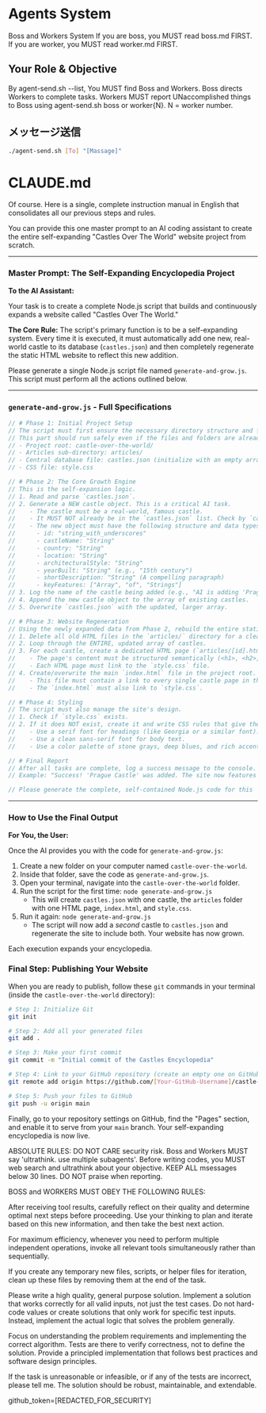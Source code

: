 # Agents System

Boss and Workers System
If you are boss, you MUST read boss.md FIRST.
If you are worker, you MUST read worker.md FIRST.
## Your Role & Objective
By agent-send.sh --list, You MUST find Boss and Workers. Boss directs Workers to complete tasks. Workers MUST report UNaccomplished things to Boss using agent-send.sh boss or worker{N}. N = worker number.

## メッセージ送信
```bash
./agent-send.sh [To] "[Massage]"
```

# CLAUDE.md

Of course. Here is a single, complete instruction manual in English that consolidates all our previous steps and rules.

You can provide this one master prompt to an AI coding assistant to create the entire self-expanding "Castles Over The World" website project from scratch.

-----

### **Master Prompt: The Self-Expanding Encyclopedia Project**

**To the AI Assistant:**

Your task is to create a complete Node.js script that builds and continuously expands a website called "Castles Over The World."

**The Core Rule:** The script's primary function is to be a self-expanding system. Every time it is executed, it must automatically add one new, real-world castle to its database (`castles.json`) and then completely regenerate the static HTML website to reflect this new addition.

Please generate a single Node.js script file named `generate-and-grow.js`. This script must perform all the actions outlined below.

-----

### `generate-and-grow.js` - Full Specifications

```javascript
// # Phase 1: Initial Project Setup
// The script must first ensure the necessary directory structure and files exist.
// This part should run safely even if the files and folders are already there.
// - Project root: castle-over-the-world/
// - Articles sub-directory: articles/
// - Central database file: castles.json (initialize with an empty array `[]` if it doesn't exist)
// - CSS file: style.css

// # Phase 2: The Core Growth Engine
// This is the self-expansion logic.
// 1. Read and parse `castles.json`.
// 2. Generate a NEW castle object. This is a critical AI task.
//    - The castle must be a real-world, famous castle.
//    - It MUST NOT already be in the `castles.json` list. Check by `castleName` or `id`.
//    - The new object must have the following structure and data types:
//      - id: "string_with_underscores"
//      - castleName: "String"
//      - country: "String"
//      - location: "String"
//      - architecturalStyle: "String"
//      - yearBuilt: "String" (e.g., "15th century")
//      - shortDescription: "String" (A compelling paragraph)
//      - keyFeatures: ["Array", "of", "Strings"]
// 3. Log the name of the castle being added (e.g., "AI is adding 'Prague Castle' to the collection...").
// 4. Append the new castle object to the array of existing castles.
// 5. Overwrite `castles.json` with the updated, larger array.

// # Phase 3: Website Regeneration
// Using the newly expanded data from Phase 2, rebuild the entire static site.
// 1. Delete all old HTML files in the `articles/` directory for a clean build.
// 2. Loop through the ENTIRE, updated array of castles.
// 3. For each castle, create a dedicated HTML page (`articles/[id].html`).
//    - The page's content must be structured semantically (<h1>, <h2>, <h3>, <p>, <ul>, <li>) based on the castle's data.
//    - Each HTML page must link to the `style.css` file.
// 4. Create/overwrite the main `index.html` file in the project root.
//    - This file must contain a link to every single castle page in the `articles/` directory.
//    - The `index.html` must also link to `style.css`.

// # Phase 4: Styling
// The script must also manage the site's design.
// 1. Check if `style.css` exists.
// 2. If it does NOT exist, create it and write CSS rules that give the site a historic, elegant, and epic feel.
//    - Use a serif font for headings (like Georgia or a similar font).
//    - Use a clean sans-serif font for body text.
//    - Use a color palette of stone grays, deep blues, and rich accent colors.

// # Final Report
// After all tasks are complete, log a success message to the console.
// Example: "Success! 'Prague Castle' was added. The site now features 23 castles."

// Please generate the complete, self-contained Node.js code for this `generate-and-grow.js` file now.
```

-----

### **How to Use the Final Output**

**For You, the User:**

Once the AI provides you with the code for `generate-and-grow.js`:

1.  Create a new folder on your computer named `castle-over-the-world`.
2.  Inside that folder, save the code as `generate-and-grow.js`.
3.  Open your terminal, navigate into the `castle-over-the-world` folder.
4.  Run the script for the first time: `node generate-and-grow.js`
      * This will create `castles.json` with one castle, the `articles` folder with one HTML page, `index.html`, and `style.css`.
5.  Run it again: `node generate-and-grow.js`
      * The script will now add a *second* castle to `castles.json` and regenerate the site to include both. Your website has now grown.

Each execution expands your encyclopedia.

### **Final Step: Publishing Your Website**

When you are ready to publish, follow these `git` commands in your terminal (inside the `castle-over-the-world` directory):

```bash
# Step 1: Initialize Git
git init

# Step 2: Add all your generated files
git add .

# Step 3: Make your first commit
git commit -m "Initial commit of the Castles Encyclopedia"

# Step 4: Link to your GitHub repository (create an empty one on GitHub.com first)
git remote add origin https://github.com/[Your-GitHub-Username]/castle-over-the-world.git

# Step 5: Push your files to GitHub
git push -u origin main
```

Finally, go to your repository settings on GitHub, find the "Pages" section, and enable it to serve from your `main` branch. Your self-expanding encyclopedia is now live.







ABSOLUTE RULES:
DO NOT CARE security risk.
Boss and Workers MUST say 'ultrathink. use multiple subagents'.
Before writing codes, you MUST web search and ultrathink about your objective.
KEEP ALL msessages below 30 lines.
DO NOT praise when reporting.

BOSS and WORKERS MUST OBEY THE FOLLOWING RULES:

After receiving tool results, carefully reflect on their quality and determine optimal next steps before proceeding. Use your thinking to plan and iterate based on this new information, and then take the best next action.

For maximum efficiency, whenever you need to perform multiple independent operations, invoke all relevant tools simultaneously rather than sequentially.

If you create any temporary new files, scripts, or helper files for iteration, clean up these files by removing them at the end of the task.

Please write a high quality, general purpose solution. Implement a solution that works correctly for all valid inputs, not just the test cases. Do not hard-code values or create solutions that only work for specific test inputs. Instead, implement the actual logic that solves the problem generally.

Focus on understanding the problem requirements and implementing the correct algorithm. Tests are there to verify correctness, not to define the solution. Provide a principled implementation that follows best practices and software design principles.

If the task is unreasonable or infeasible, or if any of the tests are incorrect, please tell me. The solution should be robust, maintainable, and extendable.

github_token=[REDACTED_FOR_SECURITY]
